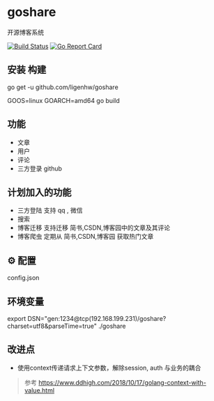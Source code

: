 # goshare

开源博客系统

[![Build Status](https://travis-ci.org/ligenhw/goshare.svg?branch=master)](https://travis-ci.org/ligenhw/goshare) 
[![Go Report Card](https://goreportcard.com/badge/github.com/ligenhw/goshare)](https://goreportcard.com/report/github.com/ligenhw/goshare)


## 安装 构建

go get -u github.com/ligenhw/goshare

GOOS=linux GOARCH=amd64 go build 

## 功能

* 文章
* 用户
* 评论
* 三方登录 github

## 计划加入的功能

* 三方登陆
  支持 qq , 微信
* 搜索
* 博客迁移
  支持迁移 简书,CSDN,博客园中的文章及其评论
* 博客爬虫
  定期从 简书,CSDN,博客园 获取热门文章
  

## ⚙️ 配置

config.json

## 环境变量

export DSN="gen:1234@tcp(192.168.199.231)/goshare?charset=utf8&parseTime=true"
./goshare

## 改进点
* 使用context传递请求上下文参数，解除session, auth 与业务的耦合
>参考 https://www.ddhigh.com/2018/10/17/golang-context-with-value.html

